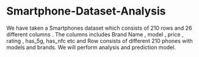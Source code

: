 # Smartphone-Dataset-Analysis

We have taken a Smartphones dataset which consists of 210 rows and 26 different columns . The columns includes Brand Name , model , price , rating , has_5g, has_nfc etc and
Row consists of different 210 phones with models and brands. We will perform analysis and prediction model.
